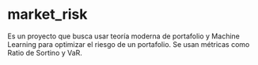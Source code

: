 # market_risk
 Es un proyecto que busca usar teoría moderna de portafolio y Machine Learning para optimizar el riesgo de un portafolio. Se usan métricas como Ratio de Sortino y VaR.
